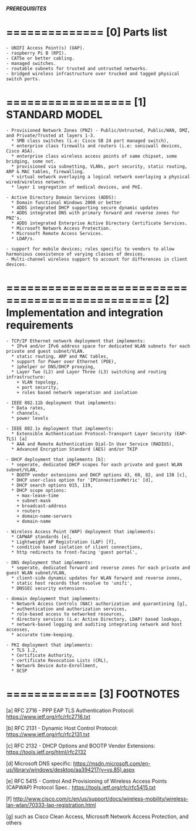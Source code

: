 ***PREREQUISITES***

==============
[0] Parts list
==============

    - UNIFI Access Point(s) (UAP).
    - raspberry Pi B (RPI).
    - CAT5e or better cabling.
    - managed switches.
    - routable subnets for trusted and untrusted networks.
    - bridged wireless infrastructure over trucked and tagged physical switch ports.


==================
[1] STANDARD MODEL
==================

    - Provisioned Network Zones (PNZ) - Public/Untrusted, Public/WAN, DMZ, and Private/Trusted at layers 1-3.
      * SMB class switches (i.e: Cisco SB 24 port managed switch),
      * enterprise class firewalls and routers (i.e: sonicwall devices, Cisco ASA).
      * enterprise class wireless access points of same chipset, some bridging, some not.
      * provisioned via subnetting, VLANs, port security, static routing, ARP & MAC tables, firewalling.
      * virtual network overlaying a logical network overlaying a physical wired/wireless network.
      * layer 1 segregation of medical devices, and PHI.

    - Active Directory Domain Services (ADDS):
      * Domain functional Windows 2008 or better
      * ADDS integrated DHCP supporting secure dynamic updates
      * ADDS integrated DNS with primary forward and reverse zones for PNZ's.
      * ADDS integrated Enterprise Active Directory Certificate Services.
      * Microsoft Network Access Protection.
      * Microsoft Remote Access Services.
      * LDAP/s.

    - support for mobile devices; rules specific to vendors to allow harmonious coexistence of varying classes of devices.
    - Multi-channel wireless support to account for differences in client devices.
 
 
===============================================
[2] Implementation and integration requirements
===============================================

    - TCP/IP Ethernet network deployment that implements:
      * IPv4 and/or IPv6 address space for dedicated WLAN subnets for each private and guest subnet/VLAN.  
      * static routing, ARP and MAC tables,
      * support for Power over Ethernet (POE),
      * iphelper or DNS/DHCP proxying,
      * Layer Two (L2) and Layer Three (L3) switching and routing infrastructure:
        + VLAN topology,
        + port security,
        + rules based network seperation and isolation

    - IEEE 802.11b deployment that implements:
      * Data rates,
      * channels,
      * power levels

    - IEEE 802.1x deployment that implements:
      * Extensible Authentication Protocol-Transport Layer Security (EAP-TLS) [a]
      * AAA and Remote Authentication Dial-In User Service (RADIUS),
      * Advanced Encryption Standard (AES) and/or TKIP

    - DHCP deployment that implements [b]:
      * seperate, dedicated DHCP scopes for each private and guest WLAN subnet/VLAN,
      * BOOTP vendor extensions and DHCP options 43, 60, 82, and 138 [c],
      * DHCP user-class option for 'IPConnectionMetric' [d],
      * DHCP search options 015, 119,
      * DHCP scope options:
        + max-lease-time
        + subnet-mask
        + broadcast-address
        + routers
        + domain-name-servers
        + domain-name

    - Wireless Access Point (WAP) deployment that implements:
      * CAPWAP standards [e],
      * Lightweight AP Registration (LAP) [f],
      * condition based isolation of client connections,
      * http redirects to front-facing 'guest portal',

    - DNS deployment that implements:
      * seperate, dedicated forward and reverse zones for each private and guest WLAN subnet/VLAN,
      * client-side dynamic updates for WLAN forward and reverse zones,
      * static host records that resolve to 'unifi',
      * DNSSEC security extensions.

    - domain deployment that implements:
      * Network Access Controls (NAC) authorization and quarantining [g],
      * authentication and authorization services,
      * role-based access to networked resources,
      * directory services (i.e: Active Directory, LDAP) based lookups,
      * network-based logging and auditing integrating network and host accesses,
      * accurate time-keeping.

    - PKI deployment that implements:
      * TLS 1.2,
      * Certificate Authority,
      * certificate Revocation Lists (CRL),
      * Network Device Auto-Enrollment,
      * OCSP



=============
[3] FOOTNOTES
=============

[a] RFC 2716 - PPP EAP TLS Authentication Protocol: https://www.ietf.org/rfc/rfc2716.txt

[b] RFC 2131 - Dynamic Host Control Protocol: https://www.ietf.org/rfc/rfc2131.txt

[c] RFC 2132 - DHCP Options and BOOTP Vendor Extensions: https://tools.ietf.org/html/rfc2132

[d] Microsoft DNS specific: https://msdn.microsoft.com/en-us/library/windows/desktop/aa394217(v=vs.85).aspx

[e] RFC 5415 - Control And Provisioning of Wireless Access Points (CAPWAP) Protocol Spec.: https://tools.ietf.org/rfc/rfc5415.txt

[f] http://www.cisco.com/c/en/us/support/docs/wireless-mobility/wireless-lan-wlan/70333-lap-registration.html

[g] such as Cisco Clean Access, Microsoft Network Access Protection, and others
